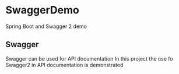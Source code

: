 # SwaggerDemo
Spring Boot and Swagger 2 demo

## Swagger

Swagger can be used for API documentation
In this project the use fo Swagger2 in API documentation is demonstrated
